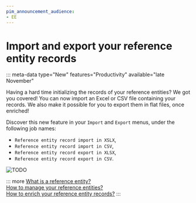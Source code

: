 ```yaml
---
pim_announcement_audience:
- EE
---
```


# Import and export your reference entity records
::: meta-data type="New" features="Productivity" available="late November"

Having a hard time initializing the records of your reference entities? We got you covered! You can now import an Excel or CSV file containing your records. We also make it possible for you to export them in flat files, once enriched!

Discover this new feature in your `Import` and `Export` menus, under the following job names: 
- `Reference entity record import in XSLX`,
- `Reference entity record import in CSV`,
- `Reference entity record export in XLSX`,
- `Reference entity record export in CSV`.

![TODO](../img/TODO.png)

::: more
[What is a reference entity?](../articles/what-about-reference-entities.html)  
[How to manage your reference entities?](../articles/manage-reference-entities.html)  
[How to enrich your reference entity records?](../articles/enrich-your-reference-entity-records.html)
:::
